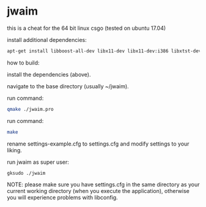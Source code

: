 # jwaim
this is a cheat for the 64 bit linux csgo (tested on ubuntu 17.04)


install additional dependencies:
```bash
apt-get install libboost-all-dev libx11-dev libx11-dev:i386 libxtst-dev libconfig++-dev build-essential qt5-default
```

how to build:

install the dependencies (above).

navigate to the base directory (usually ~/jwaim).

run command:
```bash
qmake ./jwaim.pro
```
run command: 
```bash
make
```
rename settings-example.cfg to settings.cfg and modify settings to your liking.

run jwaim as super user:

```bash 
gksudo ./jwaim
```


NOTE:
please make sure you have settings.cfg in the same directory as your current working directory (when you execute the application), otherwise you will experience problems with libconfig.
